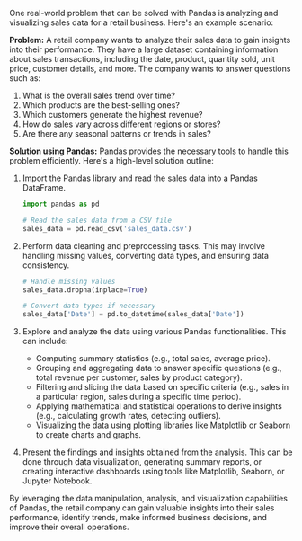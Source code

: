 One real-world problem that can be solved with Pandas is analyzing and visualizing sales data for a retail business. Here's an example scenario:

**Problem:** A retail company wants to analyze their sales data to gain insights into their performance. They have a large dataset containing information about sales transactions, including the date, product, quantity sold, unit price, customer details, and more. The company wants to answer questions such as:

1. What is the overall sales trend over time?
2. Which products are the best-selling ones?
3. Which customers generate the highest revenue?
4. How do sales vary across different regions or stores?
5. Are there any seasonal patterns or trends in sales?

**Solution using Pandas:**
Pandas provides the necessary tools to handle this problem efficiently. Here's a high-level solution outline:

1. Import the Pandas library and read the sales data into a Pandas DataFrame.
   ```python
   import pandas as pd
   
   # Read the sales data from a CSV file
   sales_data = pd.read_csv('sales_data.csv')
   ```

2. Perform data cleaning and preprocessing tasks. This may involve handling missing values, converting data types, and ensuring data consistency.
   ```python
   # Handle missing values
   sales_data.dropna(inplace=True)
   
   # Convert data types if necessary
   sales_data['Date'] = pd.to_datetime(sales_data['Date'])
   ```

3. Explore and analyze the data using various Pandas functionalities. This can include:
   - Computing summary statistics (e.g., total sales, average price).
   - Grouping and aggregating data to answer specific questions (e.g., total revenue per customer, sales by product category).
   - Filtering and slicing the data based on specific criteria (e.g., sales in a particular region, sales during a specific time period).
   - Applying mathematical and statistical operations to derive insights (e.g., calculating growth rates, detecting outliers).
   - Visualizing the data using plotting libraries like Matplotlib or Seaborn to create charts and graphs.
   
4. Present the findings and insights obtained from the analysis. This can be done through data visualization, generating summary reports, or creating interactive dashboards using tools like Matplotlib, Seaborn, or Jupyter Notebook.

By leveraging the data manipulation, analysis, and visualization capabilities of Pandas, the retail company can gain valuable insights into their sales performance, identify trends, make informed business decisions, and improve their overall operations.
